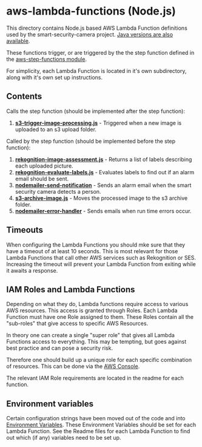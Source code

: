 # aws-lambda-functions (Node.js)

This directory contains Node.js based AWS Lambda Function definitions used by the smart-security-camera project.  [Java versions are also available](https://github.com/markwest1972/smart-security-camera/tree/master/aws-lambda-functions/java).

These functions trigger, or are triggered by the the step function defined in the [aws-step-functions module](https://github.com/markwest1972/smart-security-camera/tree/master/aws-step-functions/nodejs).

For simplicity, each Lambda Function is located in it's own subdirectory, along with it's own set up instructions.

## Contents

Calls the step function (should be implemented after the step function):

1. **[s3-trigger-image-processing.js](https://github.com/markwest1972/smart-security-camera/tree/master/aws-lambda-functions/nodejs/s3-trigger-image-processing)** - Triggered when a new image is uploaded to an s3 upload folder.  

Called by the step function (should be implemented before the step function):

1. **[rekognition-image-assessment.js](https://github.com/markwest1972/smart-security-camera/tree/master/aws-lambda-functions/nodejs/rekognition-image-assessment)** - Returns a list of labels describing each uploaded picture.
2. **[rekognition-evaluate-labels.js](https://github.com/markwest1972/smart-security-camera/tree/master/aws-lambda-functions/nodejs/rekognition-evaluate-labels)** - Evaluates labels to find out if an alarm email should be sent.
3. **[nodemailer-send-notification](https://github.com/markwest1972/smart-security-camera/tree/master/aws-lambda-functions/nodejs/nodemailer-send-notification)** - Sends an alarm email when the smart security camera detects a person.
4. **[s3-archive-image.js](https://github.com/markwest1972/smart-security-camera/tree/master/aws-lambda-functions/nodejs/s3-archive-image)** - Moves the processed image to the s3 archive folder.
5. **[nodemailer-error-handler](https://github.com/markwest1972/smart-security-camera/tree/master/aws-lambda-functions/nodejs/nodemailer-error-handler)** - Sends emails when run time errors occur.

## Timeouts

When configuring the Lambda Functions you should mke sure that they have a timeout of at least 10 seconds.  This is most relevant for those Lambda Functions that call other AWS services such as Rekognition or SES.  Increasing the timeout will prevent your Lambda Function from exiting while it awaits a response.

## IAM Roles and Lambda Functions

Depending on what they do, Lambda functions require access to various AWS resources. This access is granted through Roles. Each Lambda Function must have one Role assigned to them. These Roles contain all the "sub-roles" that give access to specific AWS Resources.

In theory one can create a single "super role" that gives all Lambda Functions access to everything. This may be tempting, but goes against best practice and can pose a security risk.

Therefore one should build up a unique role for each specific combination of resources.  This can be done via the [AWS Console](https://aws.amazon.com/console/).  

The relevant IAM Role requirements are located in the readme for each function.

## Environment variables

Certain configuration strings have been moved out of the code and into [Environment Variables](http://docs.aws.amazon.com/lambda/latest/dg/env_variables.html).  These Environment Variables should be set for each Lambda Function.  See the Readme files for each Lambda Function to find out which (if any) variables need to be set up.
